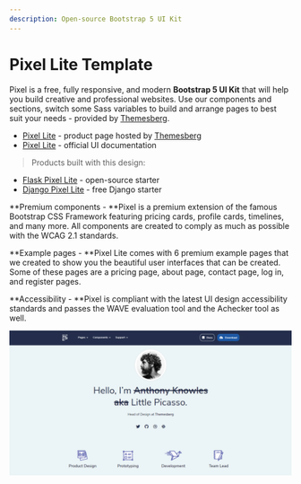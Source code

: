 ```yaml
---
description: Open-source Bootstrap 5 UI Kit
---
```


# Pixel Lite Template

Pixel is a free, fully responsive, and modern **Bootstrap 5 UI Kit** that will help you build creative and professional websites. Use our components and sections, switch some Sass variables to build and arrange pages to best suit your needs - provided by [Themesberg](../partners/themesberg.md).

* [Pixel Lite](https://themesberg.com/product/ui-kit/pixel-lite-free-bootstrap-4-ui-kit) - product page hosted by [Themesberg](../partners/themesberg.md)
* [Pixel Lite](https://themesberg.com/docs/pixel-bootstrap/getting-started/overview/) - official UI documentation

> Products built with this design:

* [Flask Pixel Lite](../../products/flask-apps/pixel-lite.md) - open-source starter
* [Django Pixel Lite](../../products/django-apps/pixel-lite.md) - free Django starter

**Premium components - **Pixel is a premium extension of the famous Bootstrap CSS Framework featuring pricing cards, profile cards, timelines, and many more. All components are created to comply as much as possible with the WCAG 2.1 standards.

 **Example pages - **Pixel Lite comes with 6 premium example pages that we created to show you the beautiful user interfaces that can be created. Some of these pages are a pricing page, about page, contact page, log in, and register pages.

 **Accessibility - **Pixel is compliant with the latest UI design accessibility standards and passes the WAVE evaluation tool and the Achecker tool as well.

![Pixel Lite - Bootstrap 5 UI Kit.](../../.gitbook/assets/pixel-bootstrap-5-freelancer-page.png)





